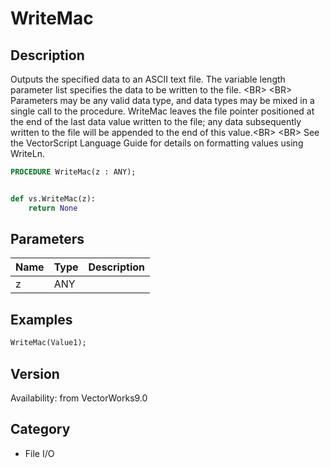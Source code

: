 # WriteMac

## Description
Outputs the specified data to an ASCII text file. The variable length parameter list specifies the data to be written to the file. &lt;BR&gt;
&lt;BR&gt;
Parameters may be any valid data type, and data types may be mixed in a single call to the procedure. WriteMac leaves the file pointer positioned at the end of the last data value written to the file; any data subsequently written to the file will be appended to the end of this value.&lt;BR&gt;
&lt;BR&gt;
See the VectorScript Language Guide for details on formatting values using WriteLn.

```pascal
PROCEDURE WriteMac(z : ANY);
```

```python

def vs.WriteMac(z):
    return None
```

## Parameters
|Name|Type|Description|
|---|---|---|
|z|ANY||

## Examples
```pascal
WriteMac(Value1);
```

## Version
Availability: from VectorWorks9.0
## Category
* File I/O

